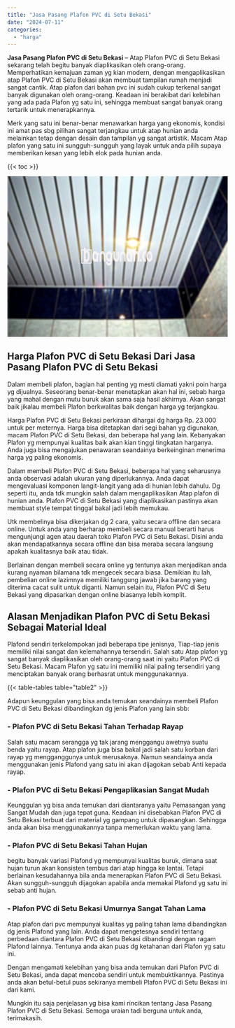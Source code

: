 ```yaml
---
title: "Jasa Pasang Plafon PVC di Setu Bekasi"
date: "2024-07-11"
categories: 
  - "harga"
---
```


**Jasa Pasang Plafon PVC di Setu Bekasi** – Atap Plafon PVC di Setu Bekasi sekarang telah begitu banyak diaplikasikan oleh orang-orang. Memperhatikan kemajuan zaman yg kian modern, dengan mengaplikasikan atap Plafon PVC di Setu Bekasi akan membuat tampilan rumah menjadi sangat cantik. Atap plafon dari bahan pvc ini sudah cukup terkenal sangat banyak digunakan oleh orang-orang. Keadaan ini berakibat dari kelebihan yang ada pada Plafon yg satu ini, sehingga membuat sangat banyak orang tertarik untuk menerapkannya.

Merk yang satu ini benar-benar menawarkan harga yang ekonomis, kondisi ini amat pas sbg pilihan sangat terjangkau untuk atap hunian anda melainkan tetap dengan desain dan tampilan yg sangat artistik. Macam Atap plafon yang satu ini sungguh-sungguh yang layak untuk anda pilih supaya memberikan kesan yang lebih elok pada hunian anda.

{{< toc >}}

![Jasa Pasang Plafon PVC di Setu Bekasi](/images/flafond-pvc-murah24.png)

## Harga Plafon PVC di Setu Bekasi Dari Jasa Pasang Plafon PVC di Setu Bekasi

Dalam membeli plafon, bagian hal penting yg mesti diamati yakni poin harga yg dijualnya. Seseorang benar-benar menetapkan akan hal ini, sebab harga yang mahal dengan mutu buruk akan sama saja hasil akhirnya. Akan sangat baik jikalau membeli Plafon berkwalitas baik dengan harga yg terjangkau.

Harga Plafon PVC di Setu Bekasi perkiraan dihargai dg harga Rp. 23.000 untuk per meternya. Harga bisa ditetapkan dari segi bahan yg digunakan, macam Plafon PVC di Setu Bekasi, dan beberapa hal yang lain. Kebanyakan Plafon yg mempunyai kualitas baik akan kian tinggi tingkatan harganya. Anda juga bisa mengajukan penawaran seandainya berkeinginan menerima harga yg paling ekonomis.

Dalam membeli Plafon PVC di Setu Bekasi, beberapa hal yang seharusnya anda observasi adalah ukuran yang diperlukannya. Anda dapat mengevaluasi komponen langit-langit yang ada di hunian lebih dahulu. Dg seperti itu, anda tdk mungkin salah dalam mengaplikasikan Atap plafon di hunian anda. Plafon PVC di Setu Bekasi yang diaplikasikan pastinya akan membuat style tempat tinggal bakal jadi lebih memukau.

Utk membelinya bisa dikerjakan dg 2 cara, yaitu secara offline dan secara online. Untuk anda yang berharap membeli secara manual berarti harus mengunjungi agen atau daerah toko Plafon PVC di Setu Bekasi. Disini anda akan mendapatkannya secara offline dan bisa meraba secara langsung apakah kualitasnya baik atau tidak.

Berlainan dengan membeli secara online yg tentunya akan menjadikan anda kurang nyaman bilamana tdk mengecek secara biasa. Demikian itu lah, pembelian online lazimnya memiliki tanggung jawab jika barang yang diterima cacat sulit untuk diganti. Namun selain itu, Plafon PVC di Setu Bekasi yang dipasarkan dengan online biasanya lebih komplit.

## Alasan Menjadikan Plafon PVC di Setu Bekasi Sebagai Material Ideal

Plafond sendiri terkelompokan jadi beberapa tipe jenisnya, Tiap-tiap jenis memiliki nilai sangat dan kelemahannya tersendiri. Salah satu Atap plafon yg sangat banyak diaplikasikan oleh orang-orang saat ini yaitu Plafon PVC di Setu Bekasi. Macam Plafon yg satu ini memiliki nilai paling tersendiri yang menciptakan banyak orang berhasrat untuk menggunakannya.

{{< table-tables table="table2" >}}

Adapun keunggulan yang bisa anda temukan seandainya membeli Plafon PVC di Setu Bekasi dibandingkan dg jenis Plafon yang lain sbb:

### \- Plafon PVC di Setu Bekasi Tahan Terhadap Rayap

Salah satu macam serangga yg tak jarang menggangu awetnya suatu benda yaitu rayap. Atap plafon juga bisa bakal jadi salah satu korban dari rayap yg mengganggunya untuk merusaknya. Namun seandainya anda menggunakan jenis Plafond yang satu ini akan dijagokan sebab Anti kepada rayap.

### \- Plafon PVC di Setu Bekasi Pengaplikasian Sangat Mudah

Keunggulan yg bisa anda temukan dari diantaranya yaitu Pemasangan yang Sangat Mudah dan juga tepat guna. Keadaan ini disebabkan Plafon PVC di Setu Bekasi terbuat dari material yg gampang untuk dipasangkan. Sehingga anda akan bisa menggunakannya tanpa memerlukan waktu yang lama.

### \- Plafon PVC di Setu Bekasi Tahan Hujan

begitu banyak variasi Plafond yg mempunyai kualitas buruk, dimana saat hujan turun akan konsisten tembus dari atap hingga ke lantai. Tetapi berlainan kesudahannya bila anda menerapkan Plafon PVC di Setu Bekasi. Akan sungguh-sungguh dijagokan apabila anda memakai Plafond yg satu ini sebab anti hujan.

### \- Plafon PVC di Setu Bekasi Umurnya Sangat Tahan Lama

Atap plafon dari pvc mempunyai kualitas yg paling tahan lama dibandingkan dg jenis Plafond yang lain. Anda dapat mengetesnya sendiri tentang perbedaan diantara Plafon PVC di Setu Bekasi dibandingi dengan ragam Plafond lainnya. Tentunya anda akan puas dg ketahanan dari Plafon yg satu ini.

Dengan mengamati kelebihan yang bisa anda temukan dari Plafon PVC di Setu Bekasi, anda dapat mencoba sendiri untuk membuktikannya. Pastinya anda akan betul-betul puas sekiranya membeli Plafon PVC di Setu Bekasi ini dari kami.

Mungkin itu saja penjelasan yg bisa kami rincikan tentang Jasa Pasang Plafon PVC di Setu Bekasi. Semoga uraian tadi berguna untuk anda, terimakasih.
